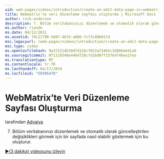 ```yaml
---
uid: web-pages/videos/introduction/create-an-edit-data-page-in-webmatrix
title: Webmatrix'te veri düzenleme sayfası oluşturma | Microsoft Docs
author: rick-anderson
description: 7. Bölüm veritabanınızı düzenlemek ve otomatik olarak güncelleştirilen değişiklikleri görmek için bir sayfada nasıl olabilir göstermek için bu oluşturur.
ms.author: riande
ms.date: 04/12/2011
ms.assetid: 7dc21790-5607-467d-a08b-fcf3c80b0174
msc.legacyurl: /web-pages/videos/introduction/create-an-edit-data-page-in-webmatrix
msc.type: video
ms.openlocfilehash: 9a37221db30d7d126cf652a734b5c3d8864e91a0
ms.sourcegitcommit: 0f1119340e4464720cfd16d0ff15764746ea1fea
ms.translationtype: MT
ms.contentlocale: tr-TR
ms.lasthandoff: 04/17/2019
ms.locfileid: "59395478"
---
```

# <a name="create-an-edit-data-page-in-webmatrix"></a>WebMatrix’te Veri Düzenleme Sayfası Oluşturma

tarafından [Advaiya](https://twitter.com/Advaiyasolns)

7. Bölüm veritabanınızı düzenlemek ve otomatik olarak güncelleştirilen değişiklikleri görmek için bir sayfada nasıl olabilir göstermek için bu oluşturur.

[&#9654;(3 dakika) videosunu izleyin](https://channel9.msdn.com/Blogs/ASP-NET-Site-Videos/create-an-edit-data-page-in-webmatrix)
